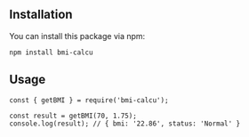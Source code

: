 ## Installation

You can install this package via npm:

```
npm install bmi-calcu
```

## Usage

```
const { getBMI } = require('bmi-calcu');

const result = getBMI(70, 1.75);
console.log(result); // { bmi: '22.86', status: 'Normal' }
```

